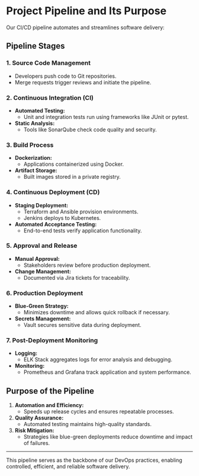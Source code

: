 # Project Pipeline and Its Purpose

Our CI/CD pipeline automates and streamlines software delivery:

## Pipeline Stages

### 1. Source Code Management
- Developers push code to Git repositories.
- Merge requests trigger reviews and initiate the pipeline.

### 2. Continuous Integration (CI)
- **Automated Testing:**
  - Unit and integration tests run using frameworks like JUnit or pytest.
- **Static Analysis:**
  - Tools like SonarQube check code quality and security.

### 3. Build Process
- **Dockerization:**
  - Applications containerized using Docker.
- **Artifact Storage:**
  - Built images stored in a private registry.

### 4. Continuous Deployment (CD)
- **Staging Deployment:**
  - Terraform and Ansible provision environments.
  - Jenkins deploys to Kubernetes.
- **Automated Acceptance Testing:**
  - End-to-end tests verify application functionality.

### 5. Approval and Release
- **Manual Approval:**
  - Stakeholders review before production deployment.
- **Change Management:**
  - Documented via Jira tickets for traceability.

### 6. Production Deployment
- **Blue-Green Strategy:**
  - Minimizes downtime and allows quick rollback if necessary.
- **Secrets Management:**
  - Vault secures sensitive data during deployment.

### 7. Post-Deployment Monitoring
- **Logging:**
  - ELK Stack aggregates logs for error analysis and debugging.
- **Monitoring:**
  - Prometheus and Grafana track application and system performance.

## Purpose of the Pipeline

1. **Automation and Efficiency:**
   - Speeds up release cycles and ensures repeatable processes.
2. **Quality Assurance:**
   - Automated testing maintains high-quality standards.
3. **Risk Mitigation:**
   - Strategies like blue-green deployments reduce downtime and impact of failures.

---

This pipeline serves as the backbone of our DevOps practices, enabling controlled, efficient, and reliable software delivery.
